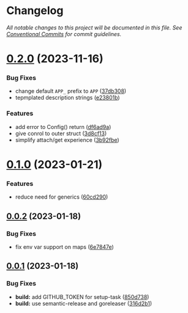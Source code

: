 # Changelog

_All notable changes to this project will be documented in this file. See [Conventional Commits](https://www.conventionalcommits.org/) for commit guidelines._


# [0.2.0](https://github.com/JaredReisinger/asp/compare/v0.1.0...v0.2.0) (2023-11-16)


### Bug Fixes

* change default `APP_` prefix to `APP` ([37db308](https://github.com/JaredReisinger/asp/commit/37db308f7460b07428491bece3cabc9e5bd6e73c))
* tepmplated description strings ([e23801b](https://github.com/JaredReisinger/asp/commit/e23801b5029aebc827891848eb62fbec9f871f34))


### Features

* add error to Config() return ([df6ad9a](https://github.com/JaredReisinger/asp/commit/df6ad9acee9747f7d0df09e18ee35d00cdd3d50c))
* give conrol to outer struct ([3d8cf13](https://github.com/JaredReisinger/asp/commit/3d8cf1346842f340055be876dcb9a3e5cf707886))
* simplify attach/get experience ([3b92fbe](https://github.com/JaredReisinger/asp/commit/3b92fbedb959e2998c1b53d37b3c7b2dbdab8b4d))

# [0.1.0](https://github.com/JaredReisinger/asp/compare/v0.0.2...v0.1.0) (2023-01-21)


### Features

* reduce need for generics ([60cd290](https://github.com/JaredReisinger/asp/commit/60cd2904e1883f5a17f705c9061ec47583145546))

## [0.0.2](https://github.com/JaredReisinger/asp/compare/v0.0.1...v0.0.2) (2023-01-18)


### Bug Fixes

* fix env var support on maps ([6e7847e](https://github.com/JaredReisinger/asp/commit/6e7847e4d60bfdd1f88348554979ad256fa1b8ac))

## [0.0.1](https://github.com/JaredReisinger/asp/compare/v0.0.0...v0.0.1) (2023-01-18)


### Bug Fixes

* **build:** add GITHUB_TOKEN for setup-task ([850d738](https://github.com/JaredReisinger/asp/commit/850d738c428cc8a92b65afe98e6c69f514139136))
* **build:** use semantic-release and goreleaser ([316d2b1](https://github.com/JaredReisinger/asp/commit/316d2b1751139f7dbe3d2e363d492bcde3985252))
